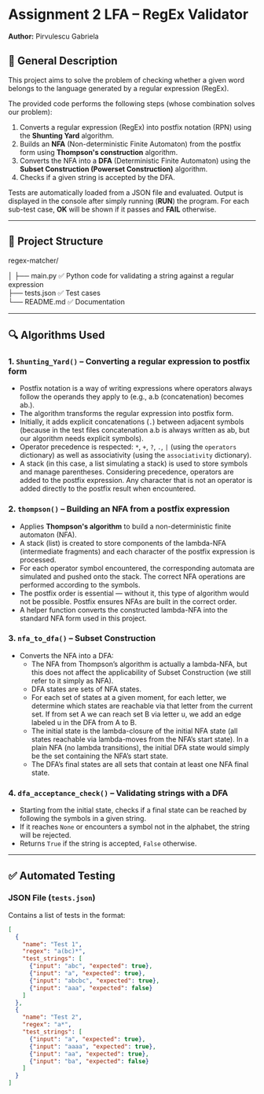 # Assignment 2 LFA – RegEx Validator

**Author:** Pirvulescu Gabriela

## 📝 General Description

This project aims to solve the problem of checking whether a given word belongs to the language generated by a regular expression (RegEx).

The provided code performs the following steps (whose combination solves our problem):

1. Converts a regular expression (RegEx) into postfix notation (RPN) using the **Shunting Yard** algorithm.
2. Builds an **NFA** (Non-deterministic Finite Automaton) from the postfix form using **Thompson's construction** algorithm.
3. Converts the NFA into a **DFA** (Deterministic Finite Automaton) using the **Subset Construction (Powerset Construction)** algorithm.
4. Checks if a given string is accepted by the DFA.

Tests are automatically loaded from a JSON file and evaluated. Output is displayed in the console after simply running (**RUN**) the program. For each sub-test case, **OK** will be shown if it passes and **FAIL** otherwise.

---

## 📁 Project Structure

regex-matcher/

│
├── main.py         ✅ Python code for validating a string against a regular expression  
├── tests.json      ✅ Test cases  
└── README.md       ✅ Documentation  

---

## 🔍 Algorithms Used

### 1. `Shunting_Yard()` – Converting a regular expression to postfix form
- Postfix notation is a way of writing expressions where operators always follow the operands they apply to (e.g., a.b (concatenation) becomes ab.).
- The algorithm transforms the regular expression into postfix form.
- Initially, it adds explicit concatenations (`.`) between adjacent symbols (because in the test files concatenation a.b is always written as ab, but our algorithm needs explicit symbols).
- Operator precedence is respected: `*`, `+`, `?`, `.`, `|` (using the `operators` dictionary) as well as associativity (using the `associativity` dictionary).
- A stack (in this case, a list simulating a stack) is used to store symbols and manage parentheses. Considering precedence, operators are added to the postfix expression. Any character that is not an operator is added directly to the postfix result when encountered.

### 2. `thompson()` – Building an NFA from a postfix expression
- Applies **Thompson's algorithm** to build a non-deterministic finite automaton (NFA).
- A stack (list) is created to store components of the lambda-NFA (intermediate fragments) and each character of the postfix expression is processed.
- For each operator symbol encountered, the corresponding automata are simulated and pushed onto the stack. The correct NFA operations are performed according to the symbols.
- The postfix order is essential — without it, this type of algorithm would not be possible. Postfix ensures NFAs are built in the correct order.
- A helper function converts the constructed lambda-NFA into the standard NFA form used in this project.

### 3. `nfa_to_dfa()` – Subset Construction
- Converts the NFA into a DFA:
  - The NFA from Thompson’s algorithm is actually a lambda-NFA, but this does not affect the applicability of Subset Construction (we still refer to it simply as NFA).
  - DFA states are sets of NFA states.
  - For each set of states at a given moment, for each letter, we determine which states are reachable via that letter from the current set. If from set A we can reach set B via letter u, we add an edge labeled u in the DFA from A to B.
  - The initial state is the lambda-closure of the initial NFA state (all states reachable via lambda-moves from the NFA’s start state). In a plain NFA (no lambda transitions), the initial DFA state would simply be the set containing the NFA’s start state.
  - The DFA’s final states are all sets that contain at least one NFA final state.

### 4. `dfa_acceptance_check()` – Validating strings with a DFA
- Starting from the initial state, checks if a final state can be reached by following the symbols in a given string.
- If it reaches `None` or encounters a symbol not in the alphabet, the string will be rejected.
- Returns `True` if the string is accepted, `False` otherwise.

---

## ✅ Automated Testing

### JSON File (`tests.json`)
Contains a list of tests in the format:

```json
[
  {
    "name": "Test 1",
    "regex": "a(bc)*",
    "test_strings": [
      {"input": "abc", "expected": true},
      {"input": "a", "expected": true},
      {"input": "abcbc", "expected": true},
      {"input": "aaa", "expected": false}
    ]
  },
  {
    "name": "Test 2",
    "regex": "a*",
    "test_strings": [
      {"input": "a", "expected": true},
      {"input": "aaaa", "expected": true},
      {"input": "aa", "expected": true},
      {"input": "ba", "expected": false}
    ]
  }
]
